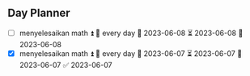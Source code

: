 ## Day Planner
- [ ] menyelesaikan math ⏫ 🔁 every day 🛫 2023-06-08 ⏳ 2023-06-08 📅 2023-06-08
- [x] menyelesaikan math ⏫ 🔁 every day 🛫 2023-06-07 ⏳ 2023-06-07 📅 2023-06-07 ✅ 2023-06-07